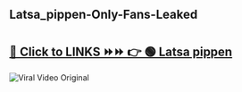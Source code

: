 
 ## Latsa_pippen-Only-Fans-Leaked

# <h2><a href="https://clipsfans.com/Latsa_pippen&ref=git">🔗 Click to LINKS ⏩⏩ 👉 🟢 Latsa pippen </a></h2>

<a href="https://clipsfans.com/Latsa_pippen&ref=git" rel="nofollow" data-target="animated-image.originalLink"><img src="https://i.ibb.co.com/xMMVF88/686577567.gif" alt="Viral Video Original" style="max-width: 100%; display: inline-block;" data-target="animated-image.originalImage"></a>

